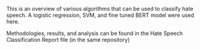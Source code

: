 This is an overview of various algorithms that can be used to classify hate speech. A logistic regression, SVM, and fine tuned BERT model were used here. 

Methodologies, results, and analysis can be found in the Hate Speech Classification Report file (in the same repository)
